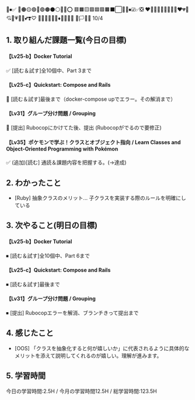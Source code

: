 🧡⏹✅
🔴🟠🟡🟢🔵🟣🟤⚫⚪🔘🛑⭕
🟥🟧🟨🟩🟦🟪🟫⬛⬜🔲🔳⏹☑✅❎
❤️🧡💛💚💜💙🤎🖤🤍♥️💔💖💘💝💗💓💟💕❣️♡
🔺🔻🔷🔶🔹🔸♦💠💎💧🧊
🏴🏳🚩🏁
10/4
 
## 1. 取り組んだ課題一覧(今日の目標)
#### 【Lv25-b】Docker Tutorial
✅ [読む＆試す]全10個中、Part 3まで

#### 【Lv25-c】Quickstart: Compose and Rails
🔺 [読む＆試す]最後まで（docker-compose upでエラー。その解消まで）

#### 【Lv31】グループ分け問題 / Grouping
🔺 [提出] Rubocopにかけてた後、提出 (Rubocopがでるので要修正)

#### 【Lv35】ポケモンで学ぶ！クラスとオブジェクト指向 / Learn Classes and Object-Oriented Programming with Pokémon
✅ (追加)[読む] 通読＆課題内容を把握する。(→達成)

## 2. わかったこと
- [Ruby] 抽象クラスのメリット... 子クラスを実装する際のルールを明確にしている

## 3. 次やること(明日の目標)
#### 【Lv25-b】Docker Tutorial
⏹  [読む＆試す]全10個中、Part 6まで

#### 【Lv25-c】Quickstart: Compose and Rails
⏹ [読む＆試す]最後まで

#### 【Lv31】グループ分け問題 / Grouping
⏹ [提出] Rubocopエラーを解消、ブランチきって提出まで

## 4. 感じたこと
- [OOS] 「クラスを抽象化すると何が嬉しいか」に代表されるように具体的なメリットを添えて説明してくれるのが嬉しい。理解が進みます。

## 5. 学習時間
今日の学習時間:2.5H / 今月の学習時間12.5H / 総学習時間:123.5H
